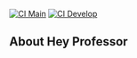 [![CI Main](https://github.com/afermanx/hey-professor/actions/workflows/laravel.yml/badge.svg?branch=main)](https://github.com/afermanx/hey-professor/actions/workflows/laravel.yml)
[![CI Develop](https://github.com/afermanx/hey-professor/actions/workflows/laravel.yml/badge.svg?branch=develop)](https://github.com/afermanx/hey-professor/actions/workflows/laravel.yml)


## About Hey Professor
